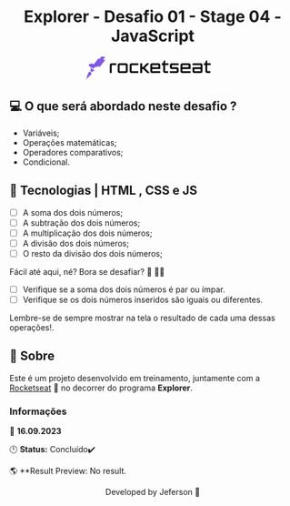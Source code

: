 <h1 align="center">Explorer -  Desafio 01 - Stage 04 - JavaScript</h1>

<div align="center">
<img width="220px" src="https://raw.githubusercontent.com/Rocketseat/awesome/master/assets/logo_rocketseat.png" alt="">&nbsp;&nbsp;&nbsp;
<img width="150px" src="https://www.rocketseat.com.br/_next/image?url=%2Fassets%2Flogos%2Fexplorer.svg&w=256&q=75"  alt="">
<br>
</div>

## 💻 O que será abordado neste desafio ?

- Variáveis;
- Operações matemáticas;
- Operadores comparativos;
- Condicional.

## 🧪 Tecnologias | HTML , CSS e JS

- [ ]  A soma dos dois números;
- [ ]  A subtração dos dois números;
- [ ]  A multiplicação dos dois números;
- [ ]  A divisão dos dois números;
- [ ]  O resto da divisão dos dois números;

  Fácil até aqui, né? Bora se desafiar? 👀 🧑‍🚀

- [ ]  Verifique se a soma dos dois números é par ou ímpar.
- [ ]  Verifique se os dois números inseridos são iguais ou diferentes.

Lembre-se de sempre mostrar na tela o resultado de cada uma dessas operações!.

##  📕 Sobre  

<p>Este é um projeto desenvolvido em treinamento, juntamente com a 
<a  href="https://www.rocketseat.com.br">Rocketseat</a> 🚀
no decorrer do programa <b>Explorer</b>.

### Informações  

📅 **16.09.2023**

🕛 **Status:** Concluído✔️

🌎 **Result Preview: No result.
<p align="center">
Developed by Jeferson 🚀
</p>
</p>
